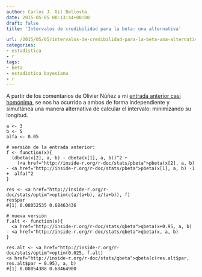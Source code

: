 ```yaml
---
author: Carlos J. Gil Bellosta
date: 2015-05-05 08:13:44+00:00
draft: false
title: 'Intervalos de credibilidad para la beta: una alternativa'

url: /2015/05/05/intervalos-de-credibilidad-para-la-beta-una-alternativa/
categories:
- estadística
- r
tags:
- beta
- estadística bayesiana
- r
---
```


A partir de los comentarios de Olivier Núñez a mi [entrada anterior casi homónima](http://www.datanalytics.com/2015/04/27/intervalos-de-credibilidad-para-la-distribucion-beta/), se nos ha ocurrido a ambos de forma independiente y simultánea una manera alternativa de calcular el intervalo: minimizando su longitud.



    a <- 3
    b <- 5
    alfa <- 0.05

    # versión de la entrada anterior:
    f <- function(x){
      (dbeta(x[2], a, b) - dbeta(x[1], a, b))^2 +
        (<a href="http://inside-r.org/r-doc/stats/pbeta">pbeta(x[2], a, b) - <a href="http://inside-r.org/r-doc/stats/pbeta">pbeta(x[1], a, b) -1 +  alfa)^2
    }

    res <- <a href="http://inside-r.org/r-doc/stats/optim">optim(c(a/(a+b), a/(a+b)), f)
    res$par
    #[1] 0.08052535 0.68463436

    # nueva versión
    f.alt <- function(x){
      <a href="http://inside-r.org/r-doc/stats/qbeta">qbeta(x+0.95, a, b) - <a href="http://inside-r.org/r-doc/stats/qbeta">qbeta(x, a, b)
    }

    res.alt <- <a href="http://inside-r.org/r-doc/stats/optim">optim(0.025, f.alt)
    <a href="http://inside-r.org/r-doc/stats/qbeta">qbeta(c(res.alt$par, res.alt$par + 0.95), a, b)
    #[1] 0.08054388 0.68464900



